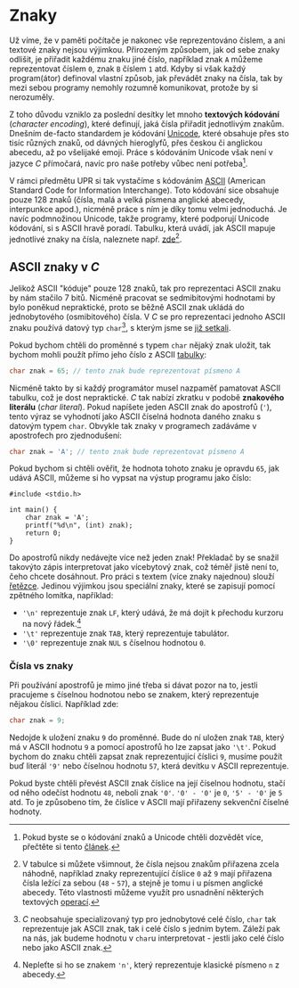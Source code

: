 # Znaky
Už víme, že v paměti počítače je nakonec vše reprezentováno číslem, a ani textové znaky
nejsou výjimkou. Přirozeným způsobem, jak od sebe znaky odlišit, je přiřadit každému znaku jiné číslo,
například znak `A` můžeme reprezentovat číslem `0`, znak `B` číslem `1` atd. Kdyby si však každý
program(átor) definoval vlastní způsob, jak převádět znaky na čísla, tak by mezi sebou programy
nemohly rozumně komunikovat, protože by si nerozuměly.

Z toho důvodu vzniklo za poslední desítky let mnoho **textových kódování**
(*character encoding*), které definují, jaká čísla přiřadit jednotlivým znakům. Dnešním de-facto
standardem je kódování [Unicode](https://en.wikipedia.org/wiki/Unicode), které obsahuje přes sto tisíc
různých znaků, od dávných hieroglyfů, přes českou či anglickou abecedu, až po všelijaké emoji.
Práce s kódováním Unicode však není v jazyce *C* přímočará, navíc pro naše potřeby vůbec není potřeba[^1].

[^1]: Pokud byste se o kódování znaků a Unicode chtěli dozvědět více, přečtěte si tento
[článek](https://kunststube.net/encoding/). 

V rámci předmětu UPR si tak vystačíme s kódováním [ASCII](https://en.wikipedia.org/wiki/ASCII)
(American Standard Code for Information Interchange). Toto kódování sice obsahuje pouze 128 znaků
(čísla, malá a velká písmena anglické abecedy, interpunkce apod.), nicméně práce s ním je díky tomu
velmi jednoduchá. Je navíc podmnožinou Unicode, takže programy, které podporují Unicode kódování, si
s ASCII hravě poradí. Tabulku, která uvádí, jak ASCII mapuje jednotlivé znaky na čísla, naleznete např.
[zde](https://www.asciitable.com/)[^2].

[^2]: V tabulce si můžete všimnout, že čísla nejsou znakům přiřazena
zcela náhodně, například znaky reprezentující číslice `0` až `9` mají přiřazena čísla ležící za sebou
(`48` - `57`), a stejně je tomu i u písmen anglické abecedy. Této vlastnosti můžeme využít pro
usnadnění některých textových [operací](../../ulohy/retezce.md#převod-textu-na-číslo).

## ASCII znaky v *C*
Jelikož ASCII "kóduje" pouze 128 znaků, tak pro reprezentaci ASCII znaku by nám stačilo 7 bitů.
Nicméně pracovat se sedmibitovými hodnotami by bylo poněkud nepraktické, proto se běžně ASCII znak
ukládá do jednobytového (osmibitového) čísla. V *C* se pro reprezentaci jednoho ASCII znaku používá
datový typ `char`[^3], s kterým jsme se
[již setkali](../datove_typy/celociselne_typy.md).

[^3]: *C* neobsahuje specializovaný typ pro jednobytové celé číslo, `char` tak reprezentuje jak
ASCII znak, tak i celé číslo s jedním bytem. Záleží pak na nás, jak budeme hodnotu v `char`u
interpretovat - jestli jako celé číslo nebo jako ASCII znak.

Pokud bychom chtěli do proměnné s typem `char` nějaký znak uložit, tak bychom mohli použít přímo
jeho číslo z ASCII [tabulky](https://www.asciitable.com/):
```c
char znak = 65; // tento znak bude reprezentovat písmeno A
```
Nicméně takto by si každý programátor musel nazpaměť pamatovat ASCII tabulku, což je dost nepraktické.
*C* tak nabízí zkratku v podobě **znakového literálu** (*char literal*). Pokud napíšete jeden ASCII
znak do apostrofů (`'`), tento výraz se vyhodnotí jako ASCII číselná hodnota daného znaku s datovým
typem `char`. Obvykle tak znaky v programech zadáváme v apostrofech pro zjednodušení:
```c
char znak = 'A'; // tento znak bude reprezentovat písmeno A
```
Pokud bychom si chtěli ověřit, že hodnota tohoto znaku je opravdu `65`, jak udává ASCII, můžeme
si ho vypsat na výstup programu jako číslo:
```c,editable,mainbody
#include <stdio.h>

int main() {
    char znak = 'A';
    printf("%d\n", (int) znak);
    return 0;
}
```

Do apostrofů nikdy nedávejte více než jeden znak! Překladač by se snažil takovýto zápis interpretovat
jako vícebytový znak, což téměř jistě není to, čeho chcete dosáhnout. Pro práci s textem (více znaky
najednou) slouží [řetězce](retezce.md). Jedinou výjimkou jsou speciální znaky, které se zapisují
pomocí zpětného lomítka, například:
- `'\n'` reprezentuje znak `LF`, který udává, že má dojít k přechodu kurzoru na nový řádek.[^4]
- `'\t'` reprezentuje znak `TAB`, který reprezentuje tabulátor.
- `'\0'` reprezentuje znak `NUL` s číselnou hodnotou `0`.

[^4]: Nepleťte si ho se znakem `'n'`, který reprezentuje klasické písmeno `n` z abecedy.

### Čísla vs znaky
Při používání apostrofů je mimo jiné třeba si dávat pozor na to, jestli pracujeme s číselnou
hodnotou nebo se znakem, který reprezentuje nějakou číslici. Například zde:
```c
char znak = 9;
```
Nedojde k uložení znaku `9` do proměnné. Bude do ní uložen znak `TAB`, který má v ASCII hodnotu `9`
a pomocí apostrofů ho lze zapsat jako `'\t'`. Pokud bychom do znaku chtěli zapsat znak reprezentující
číslici `9`, musíme použít buď literál `'9'` nebo číselnou hodnotu `57`, která devítku v ASCII
reprezentuje.

Pokud byste chtěli převést ASCII znak číslice na její číselnou hodnotu, stačí od něho odečíst hodnotu
`48`, neboli znak `'0'`. `'0' - '0'` je `0`, `'5' - '0'` je `5` atd. To je způsobeno tím, že číslice
v ASCII mají přiřazeny sekvenční číselné hodnoty.
